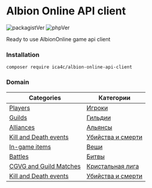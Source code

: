 # Albion Online API client

![packagistVer](https://img.shields.io/packagist/v/ica4c/albion-online-api-client)
![phpVer](https://img.shields.io/packagist/php-v/ica4c/albion-online-api-client)

Ready to use AlbionOnline game api client

### Installation 

`composer require ica4c/albion-online-api-client`

### Domain

| Categories | Категории |
|------------|-----------|
| [Players](wiki/en/player.md) | [Игроки](wiki/ru/player.md) |
| [Guilds](wiki/en/guilds.md) | [Гильдии](wiki/ru/guilds.md) |
| [Alliances](wiki/en/alliances.md) | [Альянсы](wiki/ru/alliances.md) |
| [Kill and Death events](wiki/en/events.md) | [Убийства и смерти](wiki/ru/events.md) |
| [In-game items](wiki/en/items.md) | [Вещи](wiki/ru/items.md) |
| [Battles](wiki/en/battles.md) | [Битвы](wiki/ru/battles.md) |
| [CGVG and Guild Matches](wiki/en/cgvg.md) | [Кристальная лига](wiki/ru/cgvg.md) |
| [Kill and Death events](wiki/en/events.md) | [Убийства и смерти](wiki/ru/events.md) |